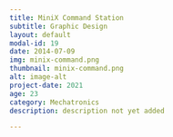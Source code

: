 ```yaml
---
title: MiniX Command Station
subtitle: Graphic Design
layout: default
modal-id: 19
date: 2014-07-09
img: minix-command.png
thumbnail: minix-command.png
alt: image-alt
project-date: 2021
age: 23
category: Mechatronics
description: description not yet added

---
```

